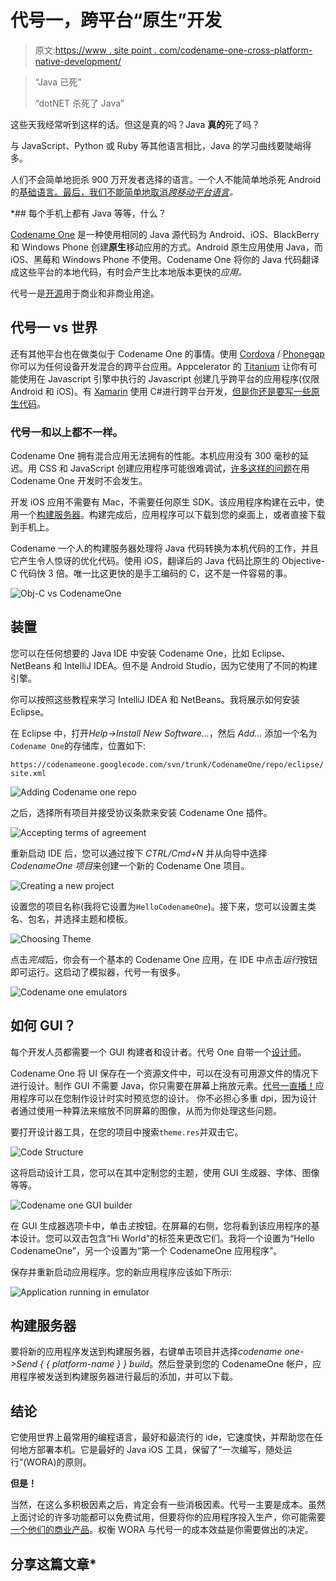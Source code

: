 # 代号一，跨平台“原生”开发

> 原文:[https://www . site point . com/codename-one-cross-platform-native-development/](https://www.sitepoint.com/codename-one-cross-platform-native-development/)

> “Java 已死”
> 
> “dotNET 杀死了 Java”

这些天我经常听到这样的话。但这是真的吗？Java **真的**死了吗？

与 JavaScript、Python 或 Ruby 等其他语言相比，Java 的学习曲线要陡峭得多。

人们不会简单地扼杀 900 万开发者选择的语言。一个人不能简单地杀死 Android 的[基础语言。最后，我们不能简单地取消](http://developer.android.com/training/index.html)*[跨移动平台语言](http://www.codenameone.com/index.html)。*

 *## 每个手机上都有 Java 等等，什么？

[Codename One](http://www.codenameone.com) 是一种使用相同的 Java 源代码为 Android、iOS、BlackBerry 和 Windows Phone 创建**原生**移动应用的方式。Android 原生应用使用 Java，而 iOS、黑莓和 Windows Phone 不使用。Codename One 将你的 Java 代码翻译成这些平台的本地代码，有时会产生比本地版本更快的*应用。*

代号一是[开源](http://www.codenameone.com/sources.html)用于商业和非商业用途。

## 代号一 vs 世界

还有其他平台也在做类似于 Codename One 的事情。使用 [Cordova](http://cordova.apache.org/) / [Phonegap](http://phonegap.com/) 你可以为任何设备开发混合的跨平台应用。Appcelerator 的 [Titanium](http://www.appcelerator.com/titanium/) 让你有可能使用在 Javascript 引擎中执行的 Javascript 创建几乎跨平台的应用程序(仅限 Android 和 iOS)。有 [Xamarin](http://xamarin.com/) 使用 C#进行跨平台开发，[但是你还是要写一些原生代码](http://xamarin.com/content/images/pages/index/code-sharing.png)。

### 代号一和以上都不一样。

Codename One 拥有混合应用无法拥有的性能。本机应用没有 300 毫秒的延迟。用 CSS 和 JavaScript 创建应用程序可能很难调试，[许多这样的问题](http://www.excellentwebworld.com/common-problems-solution-for-windows-phone-8-phonegap/)在用 Codename One 开发时不会发生。

开发 iOS 应用不需要有 Mac，不需要任何原生 SDK。该应用程序构建在云中，使用一个[构建服务器](http://www.codenameone.com/codename-one-build-server.html)。构建完成后，应用程序可以下载到您的桌面上，或者直接下载到手机上。

Codename 一个人的构建服务器处理将 Java 代码转换为本机代码的工作，并且它产生令人惊讶的优化代码。使用 iOS，翻译后的 Java 代码比原生的 Objective-C 代码快 3 倍。唯一比这更快的是手工编码的 C，这不是一件容易的事。

![Obj-C vs CodenameOne](../Images/ed3aa7cf564fe6f54dd9e12f28de9a2c.png)

## 装置

您可以在任何想要的 Java IDE 中安装 Codename One，比如 Eclipse、NetBeans 和 IntelliJ IDEA。但不是 Android Studio，因为它使用了不同的构建引擎。

你可以按照这些教程来学习 IntelliJ IDEA 和 NetBeans。我将展示如何安装 Eclipse。

在 Eclipse 中，打开*Help->Install New Software…*，然后 *Add…* 添加一个名为`Codename One`的存储库，位置如下:

`https://codenameone.googlecode.com/svn/trunk/CodenameOne/repo/eclipse/site.xml`

![Adding Codename one repo](../Images/48367195d70ac9248eca48870b398b46.png)

之后，选择所有项目并接受协议条款来安装 Codename One 插件。

![Accepting terms of agreement](../Images/1a49093c8f4ecbee3a4ebfdb0ce8fa1f.png)

重新启动 IDE 后，您可以通过按下 *CTRL/Cmd+N* 并从向导中选择 *CodenameOne 项目*来创建一个新的 Codename One 项目。

![Creating a new project](../Images/37d0ce0cb7e32c45a69e78c81325c34e.png)

设置您的项目名称(我将它设置为`HelloCodenameOne`)。接下来，您可以设置主类名、包名，并选择主题和模板。

![Choosing Theme](../Images/34c8f2627a42de53e5e3c1797d3d0bea.png)

点击*完成*后，你会有一个基本的 Codename One 应用，在 IDE 中点击*运行*按钮即可运行。这启动了模拟器，代号一有很多。

![Codename one emulators](../Images/65dc15f52bc060a28b0026cd388e9040.png)

## 如何 GUI？

每个开发人员都需要一个 GUI 构建者和设计者。代号 One 自带一个[设计师](http://www.codenameone.com/codename-one-designer.html)。

Codename One 将 UI 保存在一个资源文件中，可以在没有可用源文件的情况下进行设计。制作 GUI 不需要 Java，你只需要在屏幕上拖放元素。[代号一直播！](http://www.codenameone.com/codename-one-live.html)应用程序可以在您制作设计时实时预览您的设计。
你不必担心多重 dpi，因为设计者通过使用一种算法来缩放不同屏幕的图像，从而为你处理这些问题。

要打开设计器工具，在您的项目中搜索`theme.res`并双击它。

![Code Structure](../Images/e4183591e9ac134308eae13a57f7f3cf.png)

这将启动设计工具，您可以在其中定制您的主题，使用 GUI 生成器、字体、图像等等。

![Codename one GUI builder](../Images/ea6ec6d63dba263ea662a1c32635841b.png)

在 GUI 生成器选项卡中，单击*主*按钮。在屏幕的右侧，您将看到该应用程序的基本设计。您可以双击包含“Hi World”的标签来更改它们。我将一个设置为“Hello CodenameOne”，另一个设置为“第一个 CodenameOne 应用程序”。

保存并重新启动应用程序。您的新应用程序应该如下所示:

![Application running in emulator](../Images/be21c807024f172ff4493c8ef94c1bda.png)

## 构建服务器

要将新的应用程序发送到构建服务器，右键单击项目并选择*codename one->Send { { platform-name } } build*。然后登录到您的 CodenameOne 帐户，应用程序被发送到构建服务器进行最后的添加，并可以下载。

## 结论

它使用世界上最常用的编程语言，最好和最流行的 ide，它速度快，并帮助您在任何地方部署本机。它是最好的 Java iOS 工具，保留了“一次编写，随处运行”(WORA)的原则。

**但是！**

当然，在这么多积极因素之后，肯定会有一些消极因素。代号一主要是成本。虽然上面讨论的许多功能都可以免费试用，但要将你的应用程序投入生产，你可能需要[一个他们的商业产品](http://www.codenameone.com/pricing.html)。权衡 WORA 与代号一的成本效益是你需要做出的决定。

## 分享这篇文章*